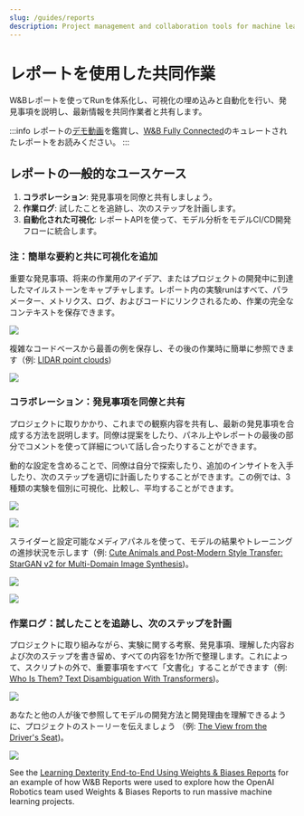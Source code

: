 ```yaml
---
slug: /guides/reports
description: Project management and collaboration tools for machine learning projects
---
```


# レポートを使用した共同作業

W&Bレポートを使ってRunを体系化し、可視化の埋め込みと自動化を行い、発見事項を説明し、最新情報を共同作業者と共有します。


:::info
レポートの[デモ動画](https://www.youtube.com/watch?v=2xeJIv\_K\_eI)を鑑賞し、[W&B Fully Connected](http://wandb.me/fc)のキュレートされたレポートをお読みください。
:::

<!-- {% embed url="https://www.youtube.com/watch?v=2xeJIv_K_eI" %} -->

## レポートの一般的なユースケース​

1. **コラボレーション**: 発見事項を同僚と共有しましょう。
2. **作業ログ**: 試したことを追跡し、次のステップを計画します。
3. **自動化された可視化**: レポートAPIを使って、モデル分析をモデルCI/CD開発フローに統合します。

### 注：簡単な要約と共に可視化を追加

重要な発見事項、将来の作業用のアイデア、またはプロジェクトの開発中に到達したマイルストーンをキャプチャします。レポート内の実験runはすべて、パラメーター、メトリクス、ログ、およびコードにリンクされるため、作業の完全なコンテキストを保存できます。


![](/images/reports/notes_add_quick_summary.png)

複雑なコードベースから最善の例を保存し、その後の作業時に簡単に参照できます（例: [LIDAR point clouds](https://wandb.ai/stacey/lyft/reports/LIDAR-Point-Clouds-of-Driving-Scenes--Vmlldzo2MzA5Mg))

![](/images/reports/notes_add_quick_summary_save_best_examples.png)

### コラボレーション：発見事項を同僚と共有​

プロジェクトに取りかかり、これまでの観察内容を共有し、最新の発見事項を合成する方法を説明します。同僚は提案をしたり、パネル上やレポートの最後の部分でコメントを使って詳細について話し合ったりすることができます。

動的な設定を含めることで、同僚は自分で探索したり、追加のインサイトを入手したり、次のステップを適切に計画したりすることができます。この例では、3種類の実験を個別に可視化、比較し、平均することができます。

![](/images/reports/intro_collaborate1.png)

![](/images/reports/intro_collaborate2.png)

スライダーと設定可能なメディアパネルを使って、モデルの結果やトレーニングの進捗状況を示します（例: [Cute Animals and Post-Modern Style Transfer: StarGAN v2 for Multi-Domain Image Synthesis](https://wandb.ai/stacey/stargan/reports/Cute-Animals-and-Post-Modern-Style-Transfer-StarGAN-v2-for-Multi-Domain-Image-Synthesis---VmlldzoxNzcwODQ))。

![](/images/reports/intro_collaborate3.png)

![](/images/reports/intro_collaborate4.png)

### 作業ログ：試したことを追跡し、次のステップを計画

プロジェクトに取り組みながら、実験に関する考察、発見事項、理解した内容および次のステップを書き留め、すべての内容を1か所で整理します。これによって、スクリプトの外で、重要事項をすべて「文書化」することができます（例: [Who Is Them? Text Disambiguation With Transformers](https://wandb.ai/stacey/winograd/reports/Who-is-Them-Text-Disambiguation-with-Transformers--VmlldzoxMDU1NTc))。

![](/images/reports/intro_work_log_1.png)

あなたと他の人が後で参照してモデルの開発方法と開発理由を理解できるように、プロジェクトのストーリーを伝えましょう （例: [The View from the Driver's Seat](https://wandb.ai/stacey/deep-drive/reports/The-View-from-the-Driver-s-Seat--Vmlldzo1MTg5NQ))。

![](/images/reports/intro_work_log_2.png)

See the [Learning Dexterity End-to-End Using Weights & Biases Reports](https://bit.ly/wandb-learning-dexterity) for an example of how W&B Reports were used to explore how the OpenAI Robotics team used Weights & Biases Reports to run massive machine learning projects.

<!-- Once you have [experiments in W&B](../../quickstart.md), easily visualize results in reports. Here's a quick overview video. -->

<!-- {% embed url="https://www.youtube.com/watch?v=o2dOSIDDr1w" %} -->
